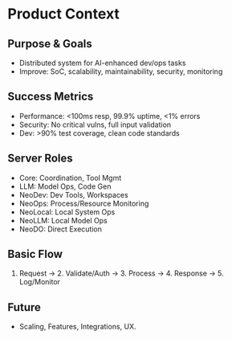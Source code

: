# Product Context

## Purpose & Goals
- Distributed system for AI-enhanced dev/ops tasks
- Improve: SoC, scalability, maintainability, security, monitoring

## Success Metrics
- Performance: <100ms resp, 99.9% uptime, <1% errors
- Security: No critical vulns, full input validation
- Dev: >90% test coverage, clean code standards

## Server Roles
- Core: Coordination, Tool Mgmt
- LLM: Model Ops, Code Gen
- NeoDev: Dev Tools, Workspaces
- NeoOps: Process/Resource Monitoring
- NeoLocal: Local System Ops
- NeoLLM: Local Model Ops
- NeoDO: Direct Execution

## Basic Flow
1. Request → 2. Validate/Auth → 3. Process → 4. Response → 5. Log/Monitor

## Future
- Scaling, Features, Integrations, UX. 